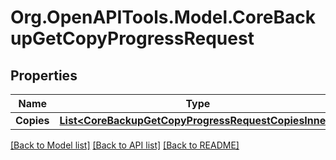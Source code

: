 # Org.OpenAPITools.Model.CoreBackupGetCopyProgressRequest

## Properties

Name | Type | Description | Notes
------------ | ------------- | ------------- | -------------
**Copies** | [**List&lt;CoreBackupGetCopyProgressRequestCopiesInner&gt;**](CoreBackupGetCopyProgressRequestCopiesInner.md) |  | 

[[Back to Model list]](../README.md#documentation-for-models) [[Back to API list]](../README.md#documentation-for-api-endpoints) [[Back to README]](../README.md)

